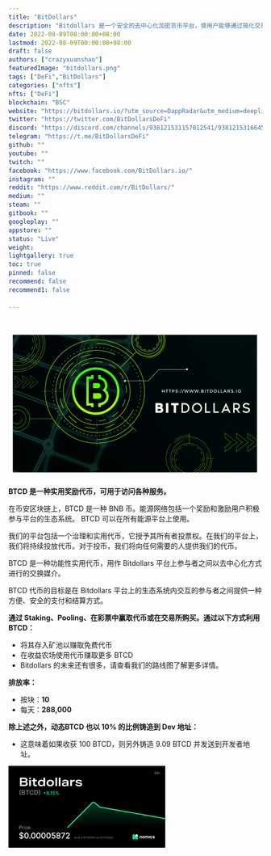 ```yaml
---
title: "BitDollars"
description: "Bitdollars 是一个安全的去中心化加密货币平台，使用户能够通过简化交易和赚取奖励来充分利用他们的加密货币"
date: 2022-08-09T00:00:00+08:00
lastmod: 2022-08-09T00:00:00+08:00
draft: false
authors: ["crazyxuanshao"]
featuredImage: "bitdollars.png"
tags: ["DeFi","BitDollars"]
categories: ["nfts"]
nfts: ["DeFi"]
blockchain: "BSC"
website: "https://bitdollars.io/?utm_source=DappRadar&utm_medium=deeplink&utm_campaign=visit-website"
twitter: "https://twitter.com/BitDollarsDeFi"
discord: "https://discord.com/channels/938121531157012541/938121531664506942"
telegram: "https://t.me/BitDollarsDeFi"
github: ""
youtube: ""
twitch: ""
facebook: "https://www.facebook.com/BitDollars.io/"
instagram: ""
reddit: "https://www.reddit.com/r/BitDollars/"
medium: ""
steam: ""
gitbook: ""
googleplay: ""
appstore: ""
status: "Live"
weight: 
lightgallery: true
toc: true
pinned: false
recommend: false
recommend1: false

---
```


![jkidsnm](jkidsnm.png)

<p><strong>BTCD 是一种实用奖励代币，可用于访问各种服务。</strong></p><p>在币安区块链上，BTCD 是一种 BNB 币。能源网络包括一个奖励和激励用户积极参与平台的生态系统。 BTCD 可以在所有能源平台上使用。</p><p>我们的平台包括一个治理和实用代币，它授予其所有者投票权。在我们的平台上，我们将持续投放代币。对于投币，我们将向任何需要的人提供我们的代币。</p><p>BTCD 是一种功能性实用代币，用作 Bitdollars 平台上参与者之间以去中心化方式进行的交换媒介。</p ><p>BTCD 代币的目标是在 Bitdollars 平台上的生态系统内交互的参与者之间提供一种方便、安全的支付和结算方式。</p><p><strong>通过 Staking、Pooling、在彩票中赢取代币或在交易所购买。通过以下方式利用 BTCD：</strong></p><ul> <li>将其存入矿池以赚取免费代币</li> <li>在收益农场使用代币赚取更多 BTCD</li> <li> Bitdollars 的未来还有很多，请查看我们的路线图了解更多详情。</li></ul><p><strong>排放率：</strong></p><ul> <li>按块：<strong>10</strong></li> <li>每天：<strong>288,000</strong></li></ul><p><strong>除上述之外，动态BTCD 也以 10% 的比例铸造到 Dev 地址：</strong></p><ul> <li>这意味着如果收获 100 BTCD，则另外铸造 9.09 BTCD 并发送到开发者地址。</li></ul>

![下载](下载.png)

